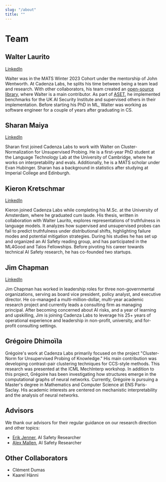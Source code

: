 ```yaml
---
slug: "/about"
title: ""
---
```


# Team

## Walter Laurito
[LinkedIn](https://www.linkedin.com/in/walter-laurito-951565144/)

Walter was in the MATS Winter 2023 Cohort under the mentorship of John Wentworth. At Cadenza Labs, he splits his time between being a team lead and research. With other collaborators, his team created an [open-source library](https://github.com/EleutherAI/elk), where Walter is a main contributor. As part of [ASET](https://www.linkedin.com/posts/), he implemented benchmarks for the UK AI Security Institute and supervised others in their implementation. Before starting his PhD in ML, Walter was working as software engineer for a couple of years after graduating in CS.

## Sharan Maiya
[LinkedIn](https://www.linkedin.com/in/sharanmaiya?originalSubdomain=uk)

Sharan first joined Cadenza Labs to work with Walter on Cluster-Normalization for Unsupervised Probing. He is a first-year PhD student at the Language Technology Lab at the University of Cambridge, where he works on interpretability and evals. Additionally, he is a MATS scholar under Evan Hubinger. Sharan has a background in statistics after studying at Imperial College and Edinburgh. 

## Kieron Kretschmar
[LinkedIn](https://www.linkedin.com/in/kieron-kretschmar/)

Kieron joined Cadenza Labs while completing his M.Sc. at the University of Amsterdam, where he graduated cum laude. His thesis, written in collaboration with Walter Laurito, explores representations of truthfulness in language models. It analyzes how supervised and unsupervised probes can fail to predict truthfulness under distributional shifts, highlighting failure modes and potential mitigation strategies. During his studies he has set up and organized an AI Safety reading group, and has participated in the ML4Good and Talos Fellowships. Before pivoting his career towards technical AI Safety research, he has co-founded two startups.

## Jim Chapman
[LinkedIn](https://www.linkedin.com/in/jim-chapman/)

Jim Chapman has worked in leadership roles for three non-governmental organizations, serving as board vice president, policy analyst, and executive director. He co-managed a multi-million-dollar, multi-year academic research project and currently leads a consulting firm as managing principal. After becoming concerned about AI risks, and a year of learning and upskilling, Jim is joining Cadenza Labs to leverage his 25+ years of operational experience and leadership in non-profit, university, and for-profit consulting settings.

## Grégoire Dhimoïla

Grégoire's work at Cadenza Labs primarily focused on the project "Cluster-Norm for Unsupervised Probing of Knowledge." His main contribution was developing contrast-pair clustering techniques for CCS-style methods. This research was presented at the ICML MechInterp workshop. In addition to this project, Grégoire has been investigating how structures emerge in the computational graphs of neural networks. Currently, Grégoire is pursuing a Master's degree in Mathematics and Computer Science at ENS Paris-Saclay. His academic interests are centered on mechanistic interpretability and the analysis of neural networks. 

##  Advisors

We thank our advisors for their regular guidance on our research direction and other topics:

- [Erik Jenner](https://ejenner.com), AI Safety Researcher
- [Alex Mallen](https://www.linkedin.com/in/alex-mallen-815b01176/), AI Safety Researcher

## Other Collaborators

- Clément Dumas
- Kaarel Hänni